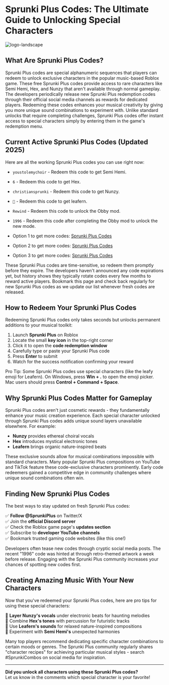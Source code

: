 # Sprunki Plus Codes: The Ultimate Guide to Unlocking Special Characters

![logo-landscape](https://github.com/user-attachments/assets/07d64406-8c11-441e-a203-3bedb6bfbfca)

## What Are Sprunki Plus Codes?

Sprunki Plus codes are special alphanumeric sequences that players can redeem to unlock exclusive characters in the popular music-based Roblox game. These free Sprunki Plus codes provide access to rare characters like Semi Hemi, Hex, and Nunzy that aren't available through normal gameplay. The developers periodically release new Sprunki Plus redemption codes through their official social media channels as rewards for dedicated players. Redeeming these codes enhances your musical creativity by giving you more unique sound combinations to experiment with. Unlike standard unlocks that require completing challenges, Sprunki Plus codes offer instant access to special characters simply by entering them in the game's redemption menu.

## Current Active Sprunki Plus Codes (Updated 2025)

Here are all the working Sprunki Plus codes you can use right now:

- `youstolemychoir` - Redeem this code to get Semi Hemi.
- `6` - Redeem this code to get Hex.
- `christiansprunki` - Redeem this code to get Nunzy.
- `🥬` - Redeem this code to get leafern.
- `Rewind` - Redeem this code to unlock the Obby mod.
- `1996` - Redeem this code after completing the Obby mod to unlock the new mode.

- Option 1 to get more codes: [Sprunki Plus Codes](https://sprunki-incredibox.org/game/sprunki-plus-codes)
- Option 2 to get more codes: [Sprunki Plus Codes](https://sprunki.la/game/sprunki-plus-codes)
- Option 3 to get more codes: [Sprunki Plus Codes](https://scrunkly.org/game/sprunki-plus-codes)

These Sprunki Plus codes are time-sensitive, so redeem them promptly before they expire. The developers haven't announced any code expirations yet, but history shows they typically rotate codes every few months to reward active players. Bookmark this page and check back regularly for new Sprunki Plus codes as we update our list whenever fresh codes are released.

## How to Redeem Your Sprunki Plus Codes

Redeeming Sprunki Plus codes only takes seconds but unlocks permanent additions to your musical toolkit:

1. Launch **Sprunki Plus** on Roblox
2. Locate the small **key icon** in the top-right corner
3. Click it to open the **code redemption window**
4. Carefully type or paste your Sprunki Plus code
5. Press **Enter** to submit
6. Watch for the success notification confirming your reward

Pro Tip: Some Sprunki Plus codes use special characters (like the leafy emoji for Leafern). On Windows, press **Win + .** to open the emoji picker. Mac users should press **Control + Command + Space**.

## Why Sprunki Plus Codes Matter for Gameplay

Sprunki Plus codes aren't just cosmetic rewards - they fundamentally enhance your music creation experience. Each special character unlocked through Sprunki Plus codes adds unique sound layers unavailable elsewhere. For example:

- **Nunzy** provides ethereal choiral vocals
- **Hex** introduces mystical electronic tones
- **Leafern** brings organic nature-inspired beats

These exclusive sounds allow for musical combinations impossible with standard characters. Many popular Sprunki Plus compositions on YouTube and TikTok feature these code-exclusive characters prominently. Early code redeemers gained a competitive edge in community challenges where unique sound combinations often win.

## Finding New Sprunki Plus Codes

The best ways to stay updated on fresh Sprunki Plus codes:

✅ **Follow @SprunkiPlus** on Twitter/X  
✅ Join the **official Discord server**  
✅ Check the Roblox game page's **updates section**  
✅ Subscribe to **developer YouTube channels**  
✅ Bookmark trusted gaming code websites (like this one!)

Developers often tease new codes through cryptic social media posts. The recent "1996" code was hinted at through retro-themed artwork a week before release. Engaging with the Sprunki Plus community increases your chances of spotting new codes first.

## Creating Amazing Music With Your New Characters

Now that you've redeemed your Sprunki Plus codes, here are pro tips for using these special characters:

🎵 **Layer Nunzy's vocals** under electronic beats for haunting melodies  
🎵 Combine **Hex's tones** with percussion for futuristic tracks  
🎵 Use **Leafern's sounds** for relaxed nature-inspired compositions  
🎵 Experiment with **Semi Hemi's** unexpected harmonies  

Many top players recommend dedicating specific character combinations to certain moods or genres. The Sprunki Plus community regularly shares "character recipes" for achieving particular musical styles - search #SprunkiCombos on social media for inspiration.

---

**Did you unlock all characters using these Sprunki Plus codes?**  
Let us know in the comments which special character is your favorite!  
